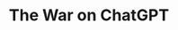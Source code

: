 ---
title: "The War on ChatGPT"
description: "This week... Atrioc goes panning for gold, DougDoug is back on the AI train, and Aiden goes house hunting in Vienna"
pubDate: 2025-04-16
youtubeId: "kPwErvsFr1s"
episodeNumber: 7
summary: ""
aiDiscussion: "/audio/AI Open Source, Vienna Housing_ A Discussion.wav"
tags:
  - "ChatGPT"
  - "AI"
  - "Trump"
  - "Gold Card"
  - "DeepSeek"
  - "Open Source"
  - "Housing"
citations:
  - title: "ChatGPT"
    url: "https://chatgpt.com/"
  - title: "How to become an Irish resident through investment in the IIP program (topic discussed in the episode)"
    url: "https://www.resideinireland.com/blog/how-to-become-an-irish-resident-through-investment-in-the-iip-program"
  - title: "At $5 Million Each, 1000 ‘Gold Card’ Visas Have Been Sold. Could This Pay Off The US Debt?"
    url: "https://www.forbes.com/sites/dougmelville/2025/03/26/at-5-million-each-1000-gold-card-visas-have-been-sold-could-this-pay-off-the-us-debt/"
---